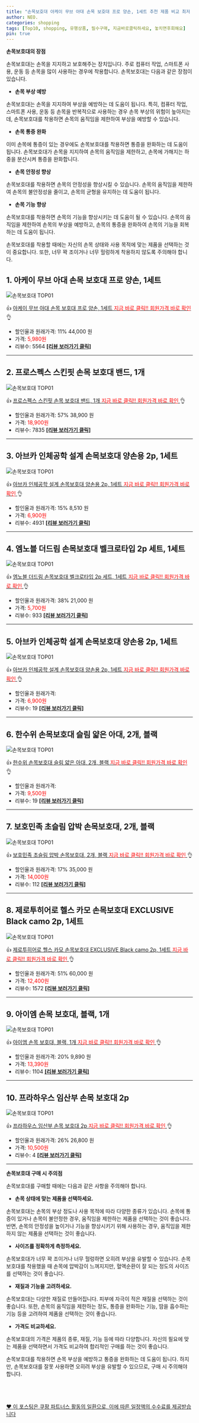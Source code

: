 ```yaml
---
title: "손목보호대 아케이 무브 아대 손목 보호대 프로 양손, 1세트 추천 제품 비교 최저 가격 비교 장점 구매가이드"
author: NEO.
categories: shopping
tags: [Top10, shopping, 유행상품, 필수구매, 지금바로클릭하세요, 놓치면후회해요]
pin: true
---
```

**손목보호대의 장점**

손목보호대는 손목을 지지하고 보호해주는 장치입니다. 주로 컴퓨터 작업, 스마트폰 사용, 운동 등 손목을 많이 사용하는 경우에 착용합니다. 손목보호대는 다음과 같은 장점이 있습니다.

* **손목 부상 예방**

손목보호대는 손목을 지지하여 부상을 예방하는 데 도움이 됩니다. 특히, 컴퓨터 작업, 스마트폰 사용, 운동 등 손목을 반복적으로 사용하는 경우 손목 부상의 위험이 높아지는데, 손목보호대를 착용하면 손목의 움직임을 제한하여 부상을 예방할 수 있습니다.

* **손목 통증 완화**

이미 손목에 통증이 있는 경우에도 손목보호대를 착용하면 통증을 완화하는 데 도움이 됩니다. 손목보호대가 손목을 지지하여 손목의 움직임을 제한하고, 손목에 가해지는 하중을 분산시켜 통증을 완화합니다.

* **손목 안정성 향상**

손목보호대를 착용하면 손목의 안정성을 향상시킬 수 있습니다. 손목의 움직임을 제한하여 손목의 불안정성을 줄이고, 손목의 균형을 유지하는 데 도움이 됩니다.

* **손목 기능 향상**

손목보호대를 착용하면 손목의 기능을 향상시키는 데 도움이 될 수 있습니다. 손목의 움직임을 제한하여 손목의 부상을 예방하고, 손목의 통증을 완화하여 손목의 기능을 회복하는 데 도움이 됩니다.

손목보호대를 착용할 때에는 자신의 손목 상태와 사용 목적에 맞는 제품을 선택하는 것이 중요합니다. 또한, 너무 꽉 조이거나 너무 헐렁하게 착용하지 않도록 주의해야 합니다.

   

## 1. 아케이 무브 아대 손목 보호대 프로 양손, 1세트

![손목보호대 TOP01](https://thumbnail10.coupangcdn.com/thumbnails/remote/490x490ex/image/retail/images/1832500872419708-17a18b77-766b-4fc1-b601-cf101c89c698.jpg)


👍 [아케이 무브 아대 손목 보호대 프로 양손, 1세트 <font color=red> 지금 바로 클릭!! 회원가격 바로 확인 </font> ](https://link.coupang.com/re/AFFSDP?lptag=AF3617701&subid=GithubCoopas&pageKey=6591151248&traceid=V0-153&itemId=14873374193&vendorItemId=84980853763) 👌 


- 할인율과 원래가격: 11%  44,000   원
- 가격: <span style='color:red'>5,980원</span>
- 리뷰수: 5564  [**[리뷰 보러가기 클릭]**](https://link.coupang.com/re/AFFSDP?lptag=AF3617701&subid=GithubCoopas&pageKey=6591151248&traceid=V0-153&itemId=14873374193&vendorItemId=84980853763)

---


   

## 2. 프로스펙스 스킨핏 손목 보호대 밴드, 1개

![손목보호대 TOP01](https://thumbnail6.coupangcdn.com/thumbnails/remote/490x490ex/image/retail/images/1936310528512411-8f958e3d-b747-4999-b93e-3096d2e8522e.jpg)


👍 [프로스펙스 스킨핏 손목 보호대 밴드, 1개 <font color=red> 지금 바로 클릭!! 회원가격 바로 확인 </font> ](https://link.coupang.com/re/AFFSDP?lptag=AF3617701&subid=GithubCoopas&pageKey=6925417842&traceid=V0-153&itemId=16738795422&vendorItemId=83920749382) 👌 


- 할인율과 원래가격: 57%  38,900   원
- 가격: <span style='color:red'>18,900원</span>
- 리뷰수: 7835  [**[리뷰 보러가기 클릭]**](https://link.coupang.com/re/AFFSDP?lptag=AF3617701&subid=GithubCoopas&pageKey=6925417842&traceid=V0-153&itemId=16738795422&vendorItemId=83920749382)

---


   

## 3. 아브카 인체공학 설계 손목보호대 양손용 2p, 1세트

![손목보호대 TOP01](https://thumbnail8.coupangcdn.com/thumbnails/remote/490x490ex/image/rs_quotation_api/rl54lfkk/25923576a1db46fc90872f9cca7fdd26.jpg)


👍 [아브카 인체공학 설계 손목보호대 양손용 2p, 1세트 <font color=red> 지금 바로 클릭!! 회원가격 바로 확인 </font> ](https://link.coupang.com/re/AFFSDP?lptag=AF3617701&subid=GithubCoopas&pageKey=7381156280&traceid=V0-153&itemId=19062551151&vendorItemId=86185436799) 👌 


- 할인율과 원래가격: 15%  8,510   원
- 가격: <span style='color:red'>6,900원</span>
- 리뷰수: 4931  [**[리뷰 보러가기 클릭]**](https://link.coupang.com/re/AFFSDP?lptag=AF3617701&subid=GithubCoopas&pageKey=7381156280&traceid=V0-153&itemId=19062551151&vendorItemId=86185436799)

---


   

## 4. 엠노블 더드림 손목보호대 벨크로타입 2p 세트, 1세트

![손목보호대 TOP01](https://thumbnail8.coupangcdn.com/thumbnails/remote/490x490ex/image/retail/images/2018/12/24/15/1/fd2088e2-780b-4ceb-86d9-0459c9d43efe.jpg)


👍 [엠노블 더드림 손목보호대 벨크로타입 2p 세트, 1세트 <font color=red> 지금 바로 클릭!! 회원가격 바로 확인 </font> ](https://link.coupang.com/re/AFFSDP?lptag=AF3617701&subid=GithubCoopas&pageKey=170796476&traceid=V0-153&itemId=488561122&vendorItemId=4234564678) 👌 


- 할인율과 원래가격: 38%  21,000   원
- 가격: <span style='color:red'>5,700원</span>
- 리뷰수: 933  [**[리뷰 보러가기 클릭]**](https://link.coupang.com/re/AFFSDP?lptag=AF3617701&subid=GithubCoopas&pageKey=170796476&traceid=V0-153&itemId=488561122&vendorItemId=4234564678)

---


   

## 5. 아브카 인체공학 설계 손목보호대 양손용 2p, 1세트

![손목보호대 TOP01](https://thumbnail8.coupangcdn.com/thumbnails/remote/490x490ex/image/rs_quotation_api/rl54lfkk/25923576a1db46fc90872f9cca7fdd26.jpg)


👍 [아브카 인체공학 설계 손목보호대 양손용 2p, 1세트 <font color=red> 지금 바로 클릭!! 회원가격 바로 확인 </font> ](https://link.coupang.com/re/AFFSDP?lptag=AF3617701&subid=GithubCoopas&pageKey=7381156280&traceid=V0-153&itemId=19062551151&vendorItemId=86185436799) 👌 


- 할인율과 원래가격: 
- 가격: <span style='color:red'>6,900원</span>
- 리뷰수: 19  [**[리뷰 보러가기 클릭]**](https://link.coupang.com/re/AFFSDP?lptag=AF3617701&subid=GithubCoopas&pageKey=7381156280&traceid=V0-153&itemId=19062551151&vendorItemId=86185436799)

---


   

## 6. 한수위 손목보호대 슬림 얇은 아대, 2개, 블랙

![손목보호대 TOP01](https://thumbnail7.coupangcdn.com/thumbnails/remote/490x490ex/image/vendor_inventory/e222/9c75fd2b864de2dc72a82e4ae1c6ceaa2dbbf78cf9cfff034e61c5371c09.jpg)


👍 [한수위 손목보호대 슬림 얇은 아대, 2개, 블랙 <font color=red> 지금 바로 클릭!! 회원가격 바로 확인 </font> ](https://link.coupang.com/re/AFFSDP?lptag=AF3617701&subid=GithubCoopas&pageKey=7619257322&traceid=V0-153&itemId=20196805647&vendorItemId=87270940465) 👌 


- 할인율과 원래가격: 
- 가격: <span style='color:red'>9,500원</span>
- 리뷰수: 19  [**[리뷰 보러가기 클릭]**](https://link.coupang.com/re/AFFSDP?lptag=AF3617701&subid=GithubCoopas&pageKey=7619257322&traceid=V0-153&itemId=20196805647&vendorItemId=87270940465)

---


   

## 7. 보호민족 초슬림 압박 손목보호대, 2개, 블랙

![손목보호대 TOP01](https://thumbnail8.coupangcdn.com/thumbnails/remote/490x490ex/image/vendor_inventory/afce/49e5584f72148acf2be4b6a343d967be17ebf269343bc0682f6fad409ea2.png)


👍 [보호민족 초슬림 압박 손목보호대, 2개, 블랙 <font color=red> 지금 바로 클릭!! 회원가격 바로 확인 </font> ](https://link.coupang.com/re/AFFSDP?lptag=AF3617701&subid=GithubCoopas&pageKey=7629291251&traceid=V0-153&itemId=20244745335&vendorItemId=87100682517) 👌 


- 할인율과 원래가격: 17%  35,000   원
- 가격: <span style='color:red'>14,000원</span>
- 리뷰수: 112  [**[리뷰 보러가기 클릭]**](https://link.coupang.com/re/AFFSDP?lptag=AF3617701&subid=GithubCoopas&pageKey=7629291251&traceid=V0-153&itemId=20244745335&vendorItemId=87100682517)

---


   

## 8. 제로투히어로 헬스 카모 손목보호대 EXCLUSIVE Black camo 2p, 1세트

![손목보호대 TOP01](https://thumbnail7.coupangcdn.com/thumbnails/remote/490x490ex/image/retail/images/1324590835693821-c3a087d2-9381-43a0-981f-da3e6ce3c50b.jpg)


👍 [제로투히어로 헬스 카모 손목보호대 EXCLUSIVE Black camo 2p, 1세트 <font color=red> 지금 바로 클릭!! 회원가격 바로 확인 </font> ](https://link.coupang.com/re/AFFSDP?lptag=AF3617701&subid=GithubCoopas&pageKey=4925247365&traceid=V0-153&itemId=6462020798&vendorItemId=73756497035) 👌 


- 할인율과 원래가격: 51%  60,000   원
- 가격: <span style='color:red'>12,400원</span>
- 리뷰수: 1572  [**[리뷰 보러가기 클릭]**](https://link.coupang.com/re/AFFSDP?lptag=AF3617701&subid=GithubCoopas&pageKey=4925247365&traceid=V0-153&itemId=6462020798&vendorItemId=73756497035)

---


   

## 9. 아이엠 손목 보호대, 블랙, 1개

![손목보호대 TOP01](https://thumbnail6.coupangcdn.com/thumbnails/remote/490x490ex/image/retail/images/2023/04/19/18/5/ab3e5162-13fe-4d79-a2b9-5de74f662dd9.jpg)


👍 [아이엠 손목 보호대, 블랙, 1개 <font color=red> 지금 바로 클릭!! 회원가격 바로 확인 </font> ](https://link.coupang.com/re/AFFSDP?lptag=AF3617701&subid=GithubCoopas&pageKey=7456495468&traceid=V0-153&itemId=18583539277&vendorItemId=85720080509) 👌 


- 할인율과 원래가격: 20%  9,890   원
- 가격: <span style='color:red'>13,390원</span>
- 리뷰수: 1104  [**[리뷰 보러가기 클릭]**](https://link.coupang.com/re/AFFSDP?lptag=AF3617701&subid=GithubCoopas&pageKey=7456495468&traceid=V0-153&itemId=18583539277&vendorItemId=85720080509)

---


   

## 10. 프라하우스 임산부 손목 보호대 2p

![손목보호대 TOP01](https://thumbnail6.coupangcdn.com/thumbnails/remote/490x490ex/image/retail/images/2017/05/23/14/0/a072e90b-e2fe-4638-af01-31bf5e393337.jpg)


👍 [프라하우스 임산부 손목 보호대 2p <font color=red> 지금 바로 클릭!! 회원가격 바로 확인 </font> ](https://link.coupang.com/re/AFFSDP?lptag=AF3617701&subid=GithubCoopas&pageKey=1292051&traceid=V0-153&itemId=87386937&vendorItemId=3149122677) 👌 


- 할인율과 원래가격: 26%  26,800   원
- 가격: <span style='color:red'>10,500원</span>
- 리뷰수: 4  [**[리뷰 보러가기 클릭]**](https://link.coupang.com/re/AFFSDP?lptag=AF3617701&subid=GithubCoopas&pageKey=1292051&traceid=V0-153&itemId=87386937&vendorItemId=3149122677)

---
**손목보호대 구매 시 주의점**

손목보호대를 구매할 때에는 다음과 같은 사항을 주의해야 합니다.

* **손목 상태에 맞는 제품을 선택하세요.**

손목보호대는 손목의 부상 정도나 사용 목적에 따라 다양한 종류가 있습니다. 손목에 통증이 있거나 손목이 불안정한 경우, 움직임을 제한하는 제품을 선택하는 것이 좋습니다. 반면, 손목의 안정성을 높이거나 기능을 향상시키기 위해 사용하는 경우, 움직임을 제한하지 않는 제품을 선택하는 것이 좋습니다.

* **사이즈를 정확하게 측정하세요.**

손목보호대가 너무 꽉 조이거나 너무 헐렁하면 오히려 부상을 유발할 수 있습니다. 손목 보호대를 착용했을 때 손목에 압박감이 느껴지지만, 혈액순환이 잘 되는 정도의 사이즈를 선택하는 것이 좋습니다.

* **재질과 기능을 고려하세요.**

손목보호대는 다양한 재질로 만들어집니다. 피부에 자극이 적은 재질을 선택하는 것이 좋습니다. 또한, 손목의 움직임을 제한하는 정도, 통증을 완화하는 기능, 땀을 흡수하는 기능 등을 고려하여 제품을 선택하는 것이 좋습니다.

* **가격도 비교하세요.**

손목보호대의 가격은 제품의 종류, 재질, 기능 등에 따라 다양합니다. 자신의 필요에 맞는 제품을 선택하면서 가격도 비교하여 합리적인 구매를 하는 것이 좋습니다.

손목보호대를 착용하면 손목 부상을 예방하고 통증을 완화하는 데 도움이 됩니다. 하지만, 손목보호대를 잘못 사용하면 오히려 부상을 유발할 수 있으므로, 구매 시 주의해야 합니다.<br><br><br><br><br> [ ❤  이 포스팅은 쿠팡 파트너스 활동의 일환으로, 이에 따른 일정액의 수수료를 제공받습니다](https://link.coupang.com/a/bcEFyh)
